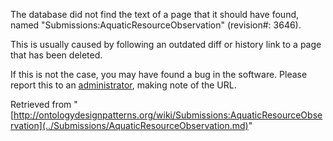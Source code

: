 The database did not find the text of a page that it should have found, named "Submissions:AquaticResourceObservation" (revision#: 3646).


This is usually caused by following an outdated diff or history link to a page that has been deleted.


If this is not the case, you may have found a bug in the software.
Please report this to an [administrator](http://ontologydesignpatterns.org/wiki/Special:ListUsers/sysop "Special:ListUsers/sysop"), making note of the URL.





Retrieved from "[http://ontologydesignpatterns.org/wiki/Submissions:AquaticResourceObservation](../Submissions/AquaticResourceObservation.md)"